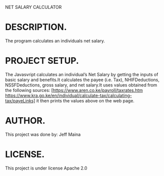 NET SALARY CALCULATOR

# DESCRIPTION.
The program calculates an individuals net salary.

# PROJECT SETUP.
 The Javasvript calculates an individual’s Net Salary by getting the inputs of basic salary and benefits.It calculates the payee (i.e. Tax), NHIFDeductions, NSSFDeductions, gross salary, and net salary.It uses values obtained from the following sources: [https://www.aren.co.ke/payroll/taxrates.htm
https://www.kra.go.ke/en/individual/calculate-tax/calculating-tax/payeLinks]
it then prints the values above on the web page.

# AUTHOR.
This project was done by:
Jeff Maina

# LICENSE.
This project is under license Apache 2.0